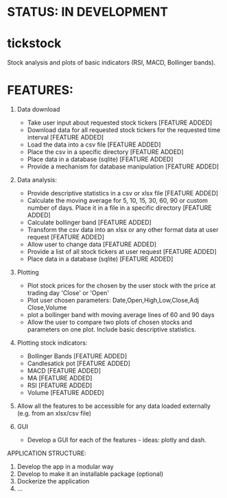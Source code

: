 # STATUS: IN DEVELOPMENT 

# tickstock
Stock analysis and plots of basic indicators (RSI, MACD, Bollinger bands).

# FEATURES:
1. Data download
    - Take user input about requested stock tickers [FEATURE ADDED]
    - Download data for all requested stock tickers for the requested time interval [FEATURE ADDED]
    - Load the data into a csv file [FEATURE ADDED]
    - Place the csv in a specific directory [FEATURE ADDED]
    - Place data in a database (sqlite) [FEATURE ADDED]
    - Provide a mechanism for database manipulation [FEATURE ADDED]

2. Data analysis:
    - Provide descriptive statistics in a csv or xlsx file [FEATURE ADDED]
    - Calculate the moving average for 5, 10, 15, 30, 60, 90 or custom number of days. Place it in a file in a specific directory [FEATURE ADDED]
    - Calculate bollinger band [FEATURE ADDED]
    - Transform the csv data into an xlsx or any other format data at user request [FEATURE ADDED]
    - Allow user to change data [FEATURE ADDED]
    - Provide a list of all stock tickers at user request [FEATURE ADDED]
    - Place data in a database (sqlite) [FEATURE ADDED]


3. Plotting
    - Plot stock prices for the chosen by the user stock with the price at trading day 'Close' or 'Open' 
    - Plot user chosen parameters: Date,Open,High,Low,Close,Adj Close,Volume
    - plot a bollinger band with moving average lines of 60 and 90 days
    - Allow the user to compare two plots of chosen stocks and parameters on one plot. Include basic descriptive statistics.

4. Plotting stock indicators:
   - Bollinger Bands [FEATURE ADDED]
   - Candlesatick pot [FEATURE ADDED]
   - MACD [FEATURE ADDED]
   - MA [FEATURE ADDED]
   - RSI [FEATURE ADDED]
   - Volume [FEATURE ADDED]

5. Allow all the features to be accessible for any data loaded externally (e.g. from an xlsx/csv file)

6. GUI
    - Develop a GUI for each of the features - ideas: plotly and dash.

APPLICATION STRUCTURE:
1. Develop the app in a modular way
2. Develop to make it an installable package (optional)
3. Dockerize the application
4. ...

